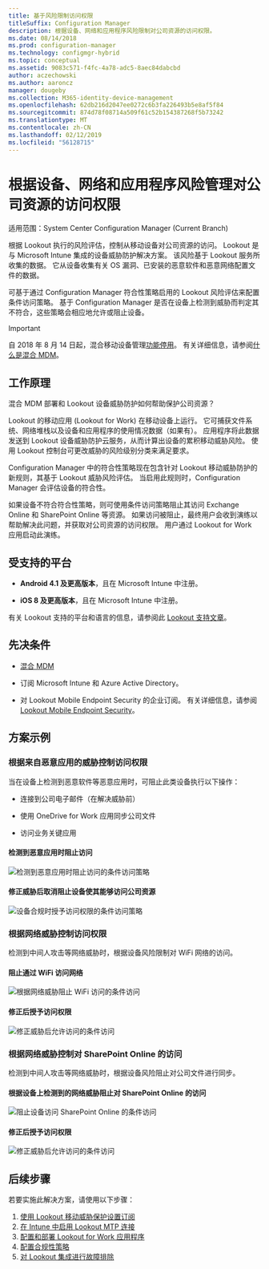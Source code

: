 ```yaml
---
title: 基于风险限制访问权限
titleSuffix: Configuration Manager
description: 根据设备、网络和应用程序风险限制对公司资源的访问权限。
ms.date: 08/14/2018
ms.prod: configuration-manager
ms.technology: configmgr-hybrid
ms.topic: conceptual
ms.assetid: 9083c571-f4fc-4a78-adc5-8aec84dabcbd
author: aczechowski
ms.author: aaroncz
manager: dougeby
ms.collection: M365-identity-device-management
ms.openlocfilehash: 62db216d2047ee0272c6b3fa226493b5e8af5f84
ms.sourcegitcommit: 874d78f08714a509f61c52b154387268f5b73242
ms.translationtype: MT
ms.contentlocale: zh-CN
ms.lasthandoff: 02/12/2019
ms.locfileid: "56128715"
---
```

# <a name="manage-access-to-company-resource-based-on-device-network-and-application-risk"></a>根据设备、网络和应用程序风险管理对公司资源的访问权限

适用范围：System Center Configuration Manager (Current Branch)

根据 Lookout 执行的风险评估，控制从移动设备对公司资源的访问。 Lookout 是与 Microsoft Intune 集成的设备威胁防护解决方案。 该风险基于 Lookout 服务所收集的数据。 它从设备收集有关 OS 漏洞、已安装的恶意软件和恶意网络配置文件的数据。 

可基于通过 Configuration Manager 符合性策略启用的 Lookout 风险评估来配置条件访问策略。 基于 Configuration Manager 是否在设备上检测到威胁而判定其不符合，这些策略会相应地允许或阻止设备。

> [!Important]  
> 自 2018 年 8 月 14 日起，混合移动设备管理[功能停用](/sccm/core/plan-design/changes/deprecated/removed-and-deprecated-cmfeatures)。 有关详细信息，请参阅[什么是混合 MDM](/sccm/mdm/understand/hybrid-mobile-device-management)。<!--Intune feature 2683117-->  



## <a name="how-does-it-work"></a>工作原理

混合 MDM 部署和 Lookout 设备威胁防护如何帮助保护公司资源？

Lookout 的移动应用 (Lookout for Work) 在移动设备上运行。 它可捕获文件系统、网络堆栈以及设备和应用程序的使用情况数据（如果有）。 应用程序将此数据发送到 Lookout 设备威胁防护云服务，从而计算出设备的累积移动威胁风险。 使用 Lookout 控制台可更改威胁的风险级别分类来满足要求。  

Configuration Manager 中的符合性策略现在包含针对 Lookout 移动威胁防护的新规则，其基于 Lookout 威胁风险评估。 当启用此规则时，Configuration Manager 会评估设备的符合性。

如果设备不符合符合性策略，则可使用条件访问策略阻止其访问 Exchange Online 和 SharePoint Online 等资源。 如果访问被阻止，最终用户会收到演练以帮助解决此问题，并获取对公司资源的访问权限。 用户通过 Lookout for Work 应用启动此演练。



## <a name="supported-platforms"></a>受支持的平台

- **Android 4.1 及更高版本**，且在 Microsoft Intune 中注册。  

- **iOS 8 及更高版本**，且在 Microsoft Intune 中注册。  


有关 Lookout 支持的平台和语言的信息，请参阅此 [Lookout 支持文章](https://personal.support.lookout.com/hc/articles/114094140253)。



## <a name="prerequisites"></a>先决条件

- [混合 MDM](/sccm/mdm/understand/hybrid-mobile-device-management)  

- 订阅 Microsoft Intune 和 Azure Active Directory。  

- 对 Lookout Mobile Endpoint Security 的企业订阅。 有关详细信息，请参阅 [Lookout Mobile Endpoint Security](https://www.lookout.com/products/mobile-endpoint-security)。  



## <a name="example-scenarios"></a>方案示例


### <a name="control-access-based-on-threat-from-malicious-apps"></a>根据来自恶意应用的威胁控制访问权限

当在设备上检测到恶意软件等恶意应用时，可阻止此类设备执行以下操作：

- 连接到公司电子邮件（在解决威胁前）  

- 使用 OneDrive for Work 应用同步公司文件  

- 访问业务关键应用  

#### <a name="access-blocked-when-malicious-apps-are-detected"></a>检测到恶意应用时阻止访问

![检测到恶意应用时阻止访问的条件访问策略](media/config-mgr-maliciousapps_blocked.png)

#### <a name="device-unblocked-and-is-able-to-access-company-resources-when-the-threat-is-remediated"></a>修正威胁后取消阻止设备使其能够访问公司资源

![设备合规时授予访问权限的条件访问策略](media/config-mgr-maliciousapps-unblocked.png)


### <a name="control-access-based-on-threat-to-network"></a>根据网络威胁控制访问权限

检测到中间人攻击等网络威胁时，根据设备风险限制对 WiFi 网络的访问。

#### <a name="access-to-network-through-wifi-blocked"></a>阻止通过 WiFi 访问网络

![根据网络威胁阻止 WiFi 访问的条件访问](media/config-mgr-network-wifi-blocked.png)

#### <a name="access-granted-on-remediation"></a>修正后授予访问权限

![修正威胁后允许访问的条件访问](media/config-mgr-network-wifi-unblocked.png)


### <a name="control-access-to-sharepoint-online-based-on-threat-to-network"></a>根据网络威胁控制对 SharePoint Online 的访问

检测到中间人攻击等网络威胁时，根据设备风险阻止对公司文件进行同步。

#### <a name="access-blocked-sharepoint-online-based-on-network-threat-detected-on-the-device"></a>根据设备上检测到的网络威胁阻止对 SharePoint Online 的访问

![阻止设备访问 SharePoint Online 的条件访问](media/config-mgr-network-spo-blocked.png)


#### <a name="access-granted-on-remediation"></a>修正后授予访问权限

![修正威胁后允许访问的条件访问](media/config-mgr-network-spo-unblocked.png)



## <a name="next-steps"></a>后续步骤

若要实施此解决方案，请使用以下步骤：  

1.  [使用 Lookout 移动威胁保护设置订阅](set-up-your-subscription-with-lookout.md)
2.  [在 Intune 中启用 Lookout MTP 连接](enable-lookout-connection-in-intune.md)
3.  [配置和部署 Lookout for Work 应用程序](configure-and-deploy-lookout-for-work-apps.md)
4.  [配置合规性策略](enable-device-threat-protection-rule-compliance-policy.md)
5.  [对 Lookout 集成进行故障排除](troubleshoot-lookout-integration.md)
